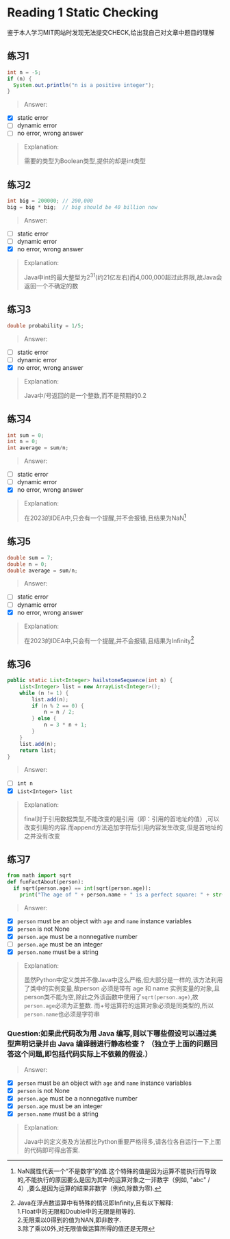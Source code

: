 # Reading 1 Static Checking

鉴于本人学习MIT网站时发现无法提交CHECK,给出我自己对文章中题目的理解

## 练习1
```java
int n = -5;
if (n) {
  System.out.println("n is a positive integer");
}
```
>Answer:
- [x] static error
- [ ] dynamic error
- [ ] no error, wrong answer

> Explanation:
> 
> 需要的类型为Boolean类型,提供的却是int类型

## 练习2
```java
int big = 200000; // 200,000
big = big * big;  // big should be 40 billion now
```
>Answer:
- [ ] static error
- [ ] dynamic error
- [x] no error, wrong answer

>Explanation:
>
>Java中int的最大整型为$2^{31}$(约21亿左右)而4,000,000超过此界限,故Java会返回一个不确定的数

## 练习3

```java
double probability = 1/5;
```
>Answer:
- [ ] static error
- [ ] dynamic error
- [x] no error, wrong answer
>Explanation:
>
>Java中/号返回的是一个整数,而不是预期的0.2

## 练习4
```java
int sum = 0;
int n = 0;
int average = sum/n;
```
>Answer:
- [ ] static error
- [ ] dynamic error
- [x] no error, wrong answer
>Explanation:
>
>在2023的IDEA中,只会有一个提醒,并不会报错,且结果为NaN[^1]

[^1]:NaN属性代表一个“不是数字”的值.这个特殊的值是因为运算不能执行而导致的,不能执行的原因要么是因为其中的运算对象之一非数字（例如, "abc" / 4）,要么是因为运算的结果非数字（例如,除数为零).

## 练习5
```java
double sum = 7;
double n = 0;
double average = sum/n;
```
>Answer:
- [ ] static error
- [ ] dynamic error
- [x] no error, wrong answer
>Explanation:
>
>在2023的IDEA中,只会有一个提醒,并不会报错,且结果为Infinity[^2]

[^2]:Java在浮点数运算中有特殊的情况即Infinity,且有以下解释:\
1.Float中的无限和Double中的无限是相等的.\
2.无限乘以0得到的值为NAN,即非数字.\
3.除了乘以0外,对无限值做运算所得的值还是无限

## 练习6
```java
public static List<Integer> hailstoneSequence(int n) {
    List<Integer> list = new ArrayList<Integer>();
    while (n != 1) {
        list.add(n);
        if (n % 2 == 0) {
            n = n / 2;
        } else {
            n = 3 * n + 1;
        }
    }
    list.add(n);
    return list;
}
```
>Answer:
- [ ] `int n`
- [x] `List<Integer> list`
>Explanation:
>
>final对于引用数据类型,不能改变的是引用（即：引用的首地址的值）,可以改变引用的内容.而append方法追加字符后引用内容发生改变,但是首地址的之并没有改变

## 练习7
```python
from math import sqrt
def funFactAbout(person):
  if sqrt(person.age) == int(sqrt(person.age)):
    print("The age of " + person.name + " is a perfect square: " + str(person.age))
```
>Answer:
- [x] `person` must be an object with `age` and `name` instance variables
- [x] `person` is not None
- [x] `person.age` must be a nonnegative number
- [ ] `person.age` must be an integer
- [x] `person.name` must be a string
  
>Explanation:
>
>虽然Python中定义类并不像Java中这么严格,但大部分是一样的,该方法利用了类中的实例变量,故person 必须是带有 age 和 name 实例变量的对象,且person类不能为空,除此之外该函数中使用了`sqrt(person.age)`,故`person.age`必须为正整数.
而$+$号运算符的运算对象必须是同类型的,所以`person.name`也必须是字符串

### Question:如果此代码改为用 Java 编写,则以下哪些假设可以通过类型声明记录并由 Java 编译器进行静态检查？ （独立于上面的问题回答这个问题,即包括代码实际上不依赖的假设.）
>Answer:
- [x] `person` must be an object with `age` and `name` instance variables
- [x] `person` is not None
- [x] `person.age` must be a nonnegative number
- [x] `person.age` must be an integer
- [x] `person.name` must be a string
  
>Explanation:
>
>Java中的定义类及方法都比Python重要严格得多,请各位各自运行一下上面的代码即可得出答案.






